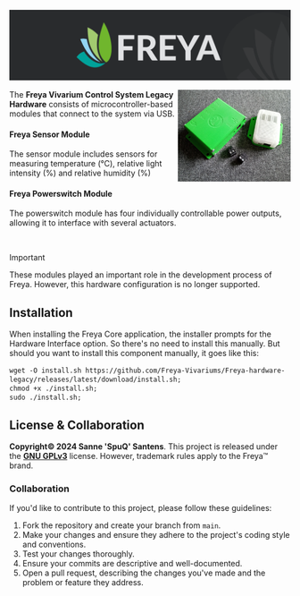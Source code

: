 ![Edgeberry banner](https://raw.githubusercontent.com/Freya-Vivariums/.github/main/documentation/Freya_banner.png)

<img src="documentation/legacy_hardware.png" align="right" width="40%"/>

The **Freya Vivarium Control System Legacy Hardware** consists of microcontroller-based modules that connect to the system via USB.

#### Freya Sensor Module
The sensor module includes sensors for measuring temperature (°C), relative light intensity (%) and relative humidity (%)

#### Freya Powerswitch Module
The powerswitch module has four individually controllable power outputs, allowing it to interface with several actuators.

<br clear="right"/>

>[!important]
>These modules played an important role in the development process of Freya. However, this hardware configuration is no longer supported.

## Installation
When installing the Freya Core application, the installer prompts for the Hardware Interface option. So there's no need to install this manually. But should you want to install this component manually, it goes like this:
```
wget -O install.sh https://github.com/Freya-Vivariums/Freya-hardware-legacy/releases/latest/download/install.sh;
chmod +x ./install.sh;
sudo ./install.sh;
```

## License & Collaboration
**Copyright© 2024 Sanne 'SpuQ' Santens**. This project is released under the [**GNU GPLv3**](https://www.gnu.org/licenses/gpl-3.0.en.html) license. However, trademark rules apply to the Freya™ brand.

### Collaboration

If you'd like to contribute to this project, please follow these guidelines:
1. Fork the repository and create your branch from `main`.
2. Make your changes and ensure they adhere to the project's coding style and conventions.
3. Test your changes thoroughly.
4. Ensure your commits are descriptive and well-documented.
5. Open a pull request, describing the changes you've made and the problem or feature they address.